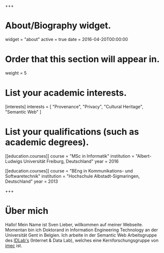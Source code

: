 +++
# About/Biography widget.
widget = "about"
active = true
date = 2016-04-20T00:00:00

# Order that this section will appear in.
weight = 5

# List your academic interests.
[interests]
  interests = [
    "Provenance",
    "Privacy",
    "Cultural Heritage",
    "Semantic Web"
  ]

# List your qualifications (such as academic degrees).

[[education.courses]]
  course = "MSc in Informatik"
  institution = "Albert-Ludwigs Universität Freiburg, Deutschland"
  year = 2016

[[education.courses]]
  course = "BEng in Kommunikations- und Softwaretechnik"
  institution = "Hochschule Albstadt-Sigmaringen, Deutschland"
  year = 2013
 
+++

# Über mich

Hallo! Mein Name ist Sven Lieber, willkommen auf meiner Webseite.
Momentan bin ich Doktorand in Information Engineering Technology an der Universität Gent in Belgien.
Ich arbeite in der Semantic Web Arbeitsgruppe des [IDLab's](http://idlab.technology) (Internet & Data Lab), welches eine Kernforschungsgruppe von [imec](https://www.imec-int.com/en/home) ist.

